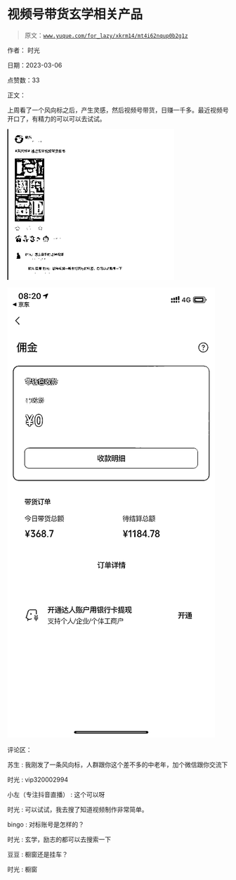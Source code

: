 # 视频号带货玄学相关产品

> 原文：[`www.yuque.com/for_lazy/xkrm14/mt4i62nqup0b2g1z`](https://www.yuque.com/for_lazy/xkrm14/mt4i62nqup0b2g1z)



作者： 时光 

日期：2023-03-06 

点赞数：33 

正文： 

上周看了一个风向标之后，产生灵感，然后视频号带货，日赚一千多。最近视频号开口了，有精力的可以可以去试试。 

![](img/ae5c8a31dc4da62d63039827e14e8162.png)  

![](img/2f32e704f6249e5ff03201b9be84acde.png)  

评论区： 

苏生 : 我刚发了一条风向标，人群跟你这个差不多的中老年，加个微信跟你交流下 

时光 : vip320002994 

小左（专注抖音直播） : 这个可以呀 

时光 : 可以试试，我去搜了知道视频制作非常简单。 

bingo : 对标账号是怎样的？ 

时光 : 玄学，励志的都可以去搜索一下 

豆豆 : 橱窗还是挂车？ 

时光 : 橱窗 

